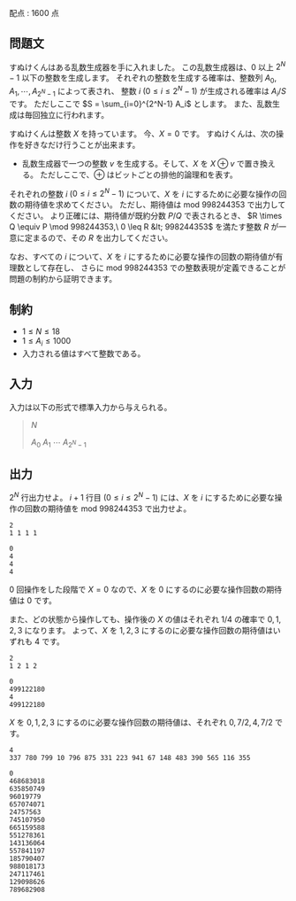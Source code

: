 配点 : $1600$ 点

## 問題文

すぬけくんはある乱数生成器を手に入れました。
この乱数生成器は、$0$ 以上 $2^N-1$ 以下の整数を生成します。
それぞれの整数を生成する確率は、整数列 $A_0,A_1,\cdots,A_{2^N-1}$ によって表され、
整数 $i$ ($0 \leq i \leq 2^N-1$) が生成される確率は $A_i / S$ です。
ただしここで $S = \sum_{i=0}^{2^N-1} A_i$ とします。
また、乱数生成は毎回独立に行われます。

すぬけくんは整数 $X$ を持っています。
今、$X=0$ です。
すぬけくんは、次の操作を好きなだけ行うことが出来ます。

- 乱数生成器で一つの整数 $v$ を生成する。そして、$X$ を $X \oplus v$ で置き換える。
ただしここで、$\oplus$ はビットごとの排他的論理和を表す。

それぞれの整数 $i$ ($0 \leq i \leq 2^N-1$) について、$X$ を $i$ にするために必要な操作の回数の期待値を求めてください。
ただし、期待値は mod $998244353$ で出力してください。
より正確には、期待値が既約分数 $P/Q$ で表されるとき、
$R \times Q \equiv P \mod 998244353,\ 0 \leq R &lt; 998244353$ を満たす整数 $R$ が一意に定まるので、その $R$ を出力してください。

なお、すべての $i$ について、$X$ を $i$ にするために必要な操作の回数の期待値が有理数として存在し、
さらに mod $998244353$ での整数表現が定義できることが問題の制約から証明できます。

## 制約

- $1 \leq N \leq 18$
- $1 \leq A_i \leq 1000$
- 入力される値はすべて整数である。

## 入力

入力は以下の形式で標準入力から与えられる。

> $N$
> 
> $A_0$ $A_1$ $\cdots$ $A_{2^N-1}$

## 出力

$2^N$ 行出力せよ。
$i+1$ 行目 ($0 \leq i \leq 2^N-1$) には、$X$ を $i$ にするために必要な操作の回数の期待値を mod $998244353$ で出力せよ。

```input1
2
1 1 1 1
```

```output1
0
4
4
4
```

$0$ 回操作をした段階で $X=0$ なので、$X$ を $0$ にするのに必要な操作回数の期待値は $0$ です。

また、どの状態から操作しても、操作後の $X$ の値はそれぞれ $1/4$ の確率で $0,1,2,3$ になります。
よって、$X$ を $1,2,3$ にするのに必要な操作回数の期待値はいずれも $4$ です。

```input2
2
1 2 1 2
```

```output2
0
499122180
4
499122180
```

$X$ を $0,1,2,3$ にするのに必要な操作回数の期待値は、それぞれ $0,7/2,4,7/2$ です。

```input3
4
337 780 799 10 796 875 331 223 941 67 148 483 390 565 116 355
```

```output3
0
468683018
635850749
96019779
657074071
24757563
745107950
665159588
551278361
143136064
557841197
185790407
988018173
247117461
129098626
789682908
```
